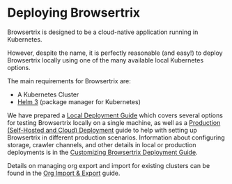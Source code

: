 # Deploying Browsertrix

Browsertrix is designed to be a cloud-native application running in Kubernetes.

However, despite the name, it is perfectly reasonable (and easy!) to deploy Browsertrix locally using one of the many available local Kubernetes options.

The main requirements for Browsertrix are:

- A Kubernetes Cluster
- [Helm 3](https://helm.sh/) (package manager for Kubernetes)


We have prepared a [Local Deployment Guide](local.md) which covers several options for testing Browsertrix locally on a single machine, as well as a [Production (Self-Hosted and Cloud) Deployment](remote.md) guide to help with setting up Browsertrix in different production scenarios. Information about configuring storage, crawler channels, and other details in local or production deployments is in the [Customizing Browsertrix Deployment Guide](customization.md).

Details on managing org export and import for existing clusters can be found in the [Org Import & Export](admin/org-import-export.md) guide.

